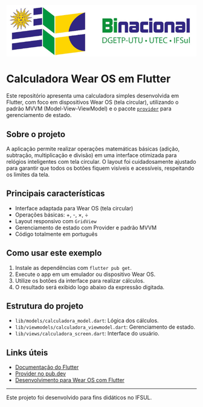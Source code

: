 ![IFSUL Banner](IFSul-banner.jpg)

# Calculadora Wear OS em Flutter

Este repositório apresenta uma calculadora simples desenvolvida em Flutter, com foco em dispositivos Wear OS (tela circular), utilizando o padrão MVVM (Model-View-ViewModel) e o pacote [`provider`](https://pub.dev/packages/provider) para gerenciamento de estado.

## Sobre o projeto

A aplicação permite realizar operações matemáticas básicas (adição, subtração, multiplicação e divisão) em uma interface otimizada para relógios inteligentes com tela circular. O layout foi cuidadosamente ajustado para garantir que todos os botões fiquem visíveis e acessíveis, respeitando os limites da tela.

## Principais características

- Interface adaptada para Wear OS (tela circular)
- Operações básicas: +, -, ×, ÷
- Layout responsivo com `GridView`
- Gerenciamento de estado com Provider e padrão MVVM
- Código totalmente em português

## Como usar este exemplo

1. Instale as dependências com `flutter pub get`.
2. Execute o app em um emulador ou dispositivo Wear OS.
3. Utilize os botões da interface para realizar cálculos.
4. O resultado será exibido logo abaixo da expressão digitada.

## Estrutura do projeto

- `lib/models/calculadora_model.dart`: Lógica dos cálculos.
- `lib/viewmodels/calculadora_viewmodel.dart`: Gerenciamento de estado.
- `lib/views/calculadora_screen.dart`: Interface do usuário.

## Links úteis

- [Documentação do Flutter](https://docs.flutter.dev/)
- [Provider no pub.dev](https://pub.dev/packages/provider)
- [Desenvolvimento para Wear OS com Flutter](https://docs.flutter.dev/development/platform-integration/android/wear)

---

Este projeto foi desenvolvido para fins didáticos no IFSUL.

